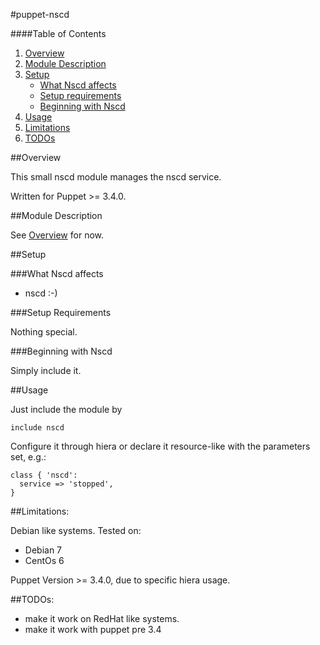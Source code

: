 #puppet-nscd

####Table of Contents

1. [Overview](#overview)
2. [Module Description](#module-description)
3. [Setup](#setup)
    * [What Nscd affects](#what-nscd-affects)
    * [Setup requirements](#setup-requirements)
    * [Beginning with Nscd](#beginning-with-Nscd)
4. [Usage](#usage)
5. [Limitations](#limitations)
6. [TODOs](#TODOs)

##Overview

This small nscd module manages the nscd service.

Written for Puppet >= 3.4.0.

##Module Description

See [Overview](#overview) for now.

##Setup

###What Nscd affects

* nscd :-) 

###Setup Requirements

Nothing special.
	
###Beginning with Nscd	

Simply include it.

##Usage

Just include the module by 

```puppet
include nscd
```

Configure it through hiera or declare it resource-like with the parameters set, e.g.:

```puppet
class { 'nscd':
  service => 'stopped',
}
```

##Limitations:

Debian like systems. 
Tested on:

* Debian 7
* CentOs 6

Puppet Version >= 3.4.0, due to specific hiera usage.

##TODOs:

* make it work on RedHat like systems.
* make it work with puppet pre 3.4 
